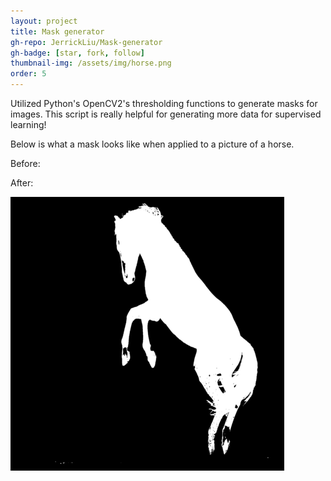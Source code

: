 ```yaml
---
layout: project
title: Mask generator
gh-repo: JerrickLiu/Mask-generator
gh-badge: [star, fork, follow]
thumbnail-img: /assets/img/horse.png
order: 5
---
```


Utilized Python's OpenCV2's thresholding functions to generate masks for images. This script is really helpful for generating more data for supervised learning!

Below is what a mask looks like when applied to a picture of a horse.

Before:

After:

![](/assets/img/horse.png)
